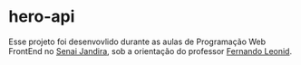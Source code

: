 # hero-api

Esse projeto foi desenvovlido durante as aulas de Programação Web FrontEnd no [Senai Jandira](https://jandira.sp.senai.br/), sob a orientação do professor [Fernando Leonid](https://github.com/fernandoleonid).
